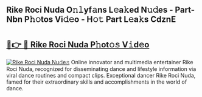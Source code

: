 ## Rike Roci Nuda O𝚗𝚕yf𝚊ns L𝚎a𝚔ed N𝚞𝚍es - Part-Nbn P𝚑𝚘tos Vi𝚍𝚎o - H𝚘𝚝 Part L𝚎a𝚔s CdznE

# <h2><a href="http://kf7utt.oniu.top/?m=Rike+Roci+Nuda">🔗👉 🔴 Rike Roci Nuda P𝚑ot𝚘𝚜 V𝚒d𝚎o</a></h2>

[![Rike Roci Nuda Nu𝚍e𝚜](https://i.imgur.com/0qMVB7G.gif)](http://kf7utt.oniu.top/?m=Rike+Roci+Nuda)
Online innovator and multimedia entertainer Rike Roci Nuda, recognized for disseminating dance and lifestyle information via viral dance routines and compact clips. Exceptional dancer Rike Roci Nuda, famed for their extraordinary skills and accomplishments in the world of dance.  
